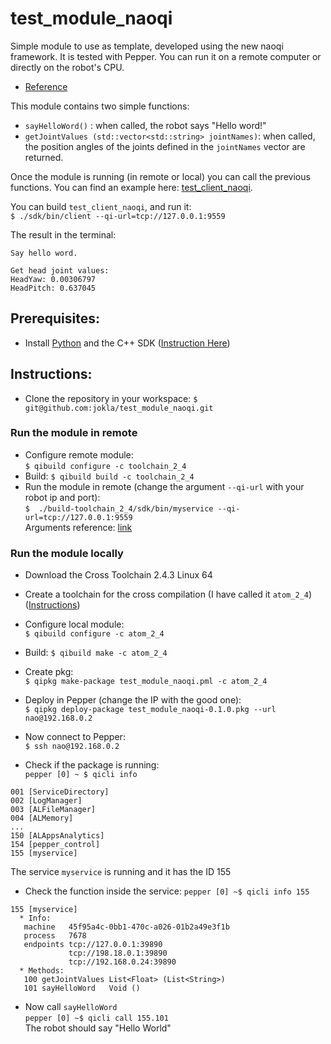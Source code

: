 # test_module_naoqi
Simple module to use as template, developed using the new naoqi framework. It is tested with Pepper.
You can run it on a remote computer or directly on the robot's CPU.  
- [Reference](http://doc.aldebaran.com/2-4/dev/tutos/create_a_new_service.html#dev-tuto-create-service)  

This module contains two simple functions:
* `sayHelloWord()` : when called, the robot says "Hello word!"
* `getJointValues (std::vector<std::string> jointNames)`: when called, the position angles of the joints defined in the `jointNames` vector are returned.

Once the module is running (in remote or local) you can call the previous functions. You can find an example here: [test_client_naoqi](https://github.com/jokla/test_client_naoqi).  

You can build `test_client_naoqi`, and run it:  
`$ ./sdk/bin/client --qi-url=tcp://127.0.0.1:9559`

The result in the terminal:

```
Say hello word. 

Get head joint values: 
HeadYaw: 0.00306797
HeadPitch: 0.637045
```



## Prerequisites:
* Install [Python](http://doc.aldebaran.com/2-4/dev/python/install_guide.html) and the C++ SDK ([Instruction Here](http://jokla.me/robotics/install-sdk-c-naoqi/)) 



## Instructions:  
* Clone the repository in your workspace:
`$ git@github.com:jokla/test_module_naoqi.git `

### Run the module in remote

* Configure remote module:  
`$ qibuild configure -c toolchain_2_4`  
* Build:
`$ qibuild build -c toolchain_2_4`
* Run the module in remote (change the argument `--qi-url`  with your robot ip and port):  
`$  ./build-toolchain_2_4/sdk/bin/myservice --qi-url=tcp://127.0.0.1:9559`    
 Arguments reference: [link](http://doc.aldebaran.com/2-4/dev/libqi/guide/qi-app-arguments.html)

### Run the module locally 
* Download the Cross Toolchain 2.4.3 Linux 64
* Create a toolchain for the cross compilation (I have called it `atom_2_4`) ([Instructions](http://doc.aldebaran.com/2-4/dev/cpp/install_guide.html#e-compile-and-run-an-example))   

* Configure local module:  
`$ qibuild configure -c atom_2_4`  
* Build:
`$ qibuild make -c atom_2_4`
* Create pkg:  
`$ qipkg make-package test_module_naoqi.pml -c atom_2_4`
* Deploy in Pepper (change the IP with the good one):   
`$ qipkg deploy-package test_module_naoqi-0.1.0.pkg --url nao@192.168.0.2`
* Now connect to Pepper:   
`$ ssh nao@192.168.0.2`
* Check if the package is running:   
`pepper [0] ~ $ qicli info `

```
001 [ServiceDirectory]
002 [LogManager]
003 [ALFileManager]
004 [ALMemory]
...
150 [ALAppsAnalytics]
154 [pepper_control]
155 [myservice]

```
The service `myservice` is running and it has the ID 155  
* Check the function inside the service:
`pepper [0] ~$ qicli info 155 `

```
155 [myservice]
  * Info:
   machine   45f95a4c-0bb1-470c-a026-01b2a49e3f1b
   process   7678
   endpoints tcp://127.0.0.1:39890
             tcp://198.18.0.1:39890
             tcp://192.168.0.24:39890
  * Methods:
   100 getJointValues List<Float> (List<String>)
   101 sayHelloWord   Void ()

```
* Now call `sayHelloWord`   
`pepper [0] ~$ qicli call 155.101 `  
The robot should say "Hello World"   


